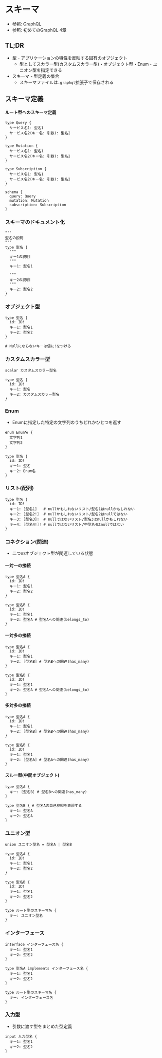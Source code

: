 # スキーマ
- 参照: [GraphQL](https://graphql.org/)
- 参照: 初めてのGraphQL 4章

## TL;DR
- 型 - アプリケーションの特性を反映する固有のオブジェクト
  - 型としてスカラー型(カスタムスカラー型)・オブジェクト型・Enum・ユニオン型を指定できる
- スキーマ - 型定義の集合
  - スキーマファイルは`.graphql`拡張子で保存される

## スキーマ定義
#### ルート型へのスキーマ定義
```
type Query {
  サービス名1: 型名1
  サービス名2(キー名: 引数): 型名2
}

type Mutation {
  サービス名1: 型名1
  サービス名2(キー名: 引数): 型名2
}

type Subscription {
  サービス名1: 型名1
  サービス名2(キー名: 引数): 型名2
}

schema {
  query: Query
  mutation: Mutation
  subscription: Subscription
}

```

### スキーマのドキュメント化
```
"""
型名の説明
"""
type 型名 {
  """
  キー1の説明
  """
  キー1: 型名1

  """
  キー2の説明
  """
  キー2: 型名2
}
```

### オブジェクト型
```
type 型名 {
  id: ID!
  キー1: 型名1
  キー2: 型名2
}

# Nullにならないキーは値に!をつける
```

### カスタムスカラー型
```
scalar カスタムスカラー型名

type 型名 {
  id: ID!
  キー1: 型名
  キー2: カスタムスカラー型名
}
```

### Enum
- Enumに指定した特定の文字列のうちどれかひとつを返す
```
enum Enum名 {
  文字列1
  文字列2
}

type 型名 {
  id: ID!
  キー1: 型名
  キー2: Enum名
}
```

### リスト(配列)
```
type 型名 {
  id: ID!
  キー1: [型名1]   # nullかもしれないリスト/型名1はnullかもしれない
  キー2: [型名2!]  # nullかもしれないリスト/型名2はnullではない
  キー3: [型名3]!  # nullではないリスト/型名3はnullかもしれない
  キー4: [型名4!]! # nullではないリスト/中型名4はnullではない
}
```

### コネクション(関連)
- 二つのオブジェクト型が関連している状態

#### 一対一の接続
```
type 型名A {
  id: ID!
  キー1: 型名1
  キー2: 型名2
}

type 型名B {
  id: ID!
  キー1: 型名1
  キー2: 型名A # 型名Aへの関連(belongs_to)
}
```

#### 一対多の接続
```
type 型名A {
  id: ID!
  キー1: 型名1
  キー2: [型名B] # 型名Bへの関連(has_many)
}

type 型名B {
  id: ID!
  キー1: 型名1
  キー2: 型名A # 型名Aへの関連(belongs_to)
}
```

#### 多対多の接続
```
type 型名A {
  id: ID!
  キー1: 型名1
  キー2: [型名B] # 型名Bへの関連(has_many)
}

type 型名B {
  id: ID!
  キー1: 型名1
  キー2: [型名A] # 型名Aへの関連(has_many)
}
```

#### スルー型(中間オブジェクト)
```
type 型名A {
  キー: [型名B] # 型名Bへの関連(has_many)
}

type 型名B { # 型名Aの自己参照を表現する
  キー1: 型名A
  キー2: 型名A
}
```

### ユニオン型
```
union ユニオン型名 = 型名A | 型名B

type 型名A {
  id: ID!
  キー1: 型名1
  キー2: 型名2
}

type 型名B {
  id: ID!
  キー1: 型名1
  キー2: 型名2
}

type ルート型のスキーマ名 {
  キー: ユニオン型名
}
```

### インターフェース
```
interface インターフェース名 {
  キー1: 型名1
  キー2: 型名2
}

type 型名A implements インターフェース名 {
  キー1: 型名1
  キー2: 型名2
}

type ルート型のスキーマ名 {
  キー: インターフェース名
}
```

### 入力型
- 引数に渡す型をまとめた型定義
```
input 入力型名 {
  キー1: 型名1
  キー2: 型名2
}
```

